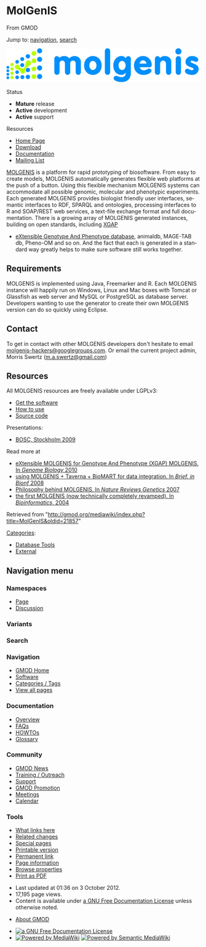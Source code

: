 <div id="mw-page-base" class="noprint">

</div>

<div id="mw-head-base" class="noprint">

</div>

<div id="content" class="mw-body" role="main">

<span id="top"></span>

<div id="mw-js-message" style="display:none;">

</div>



# <span dir="auto">MolGenIS</span>

<div id="bodyContent">

<div id="siteSub">

From GMOD

</div>

<div id="contentSub">

</div>

<div id="jump-to-nav" class="mw-jump">

Jump to: [navigation](#mw-navigation), [search](#p-search)

</div>

<div id="mw-content-text" class="mw-content-ltr" lang="en" dir="ltr">

<div class="center">

<div class="floatnone">

<a href="http://www.molgenis.org/" rel="nofollow" title="MOLGENIS"><img
src="../mediawiki/images/f/fd/Molgenis_logo.jpg" width="500" height="88"
alt="MOLGENIS" /></a>

</div>

</div>

<div class="componentBox">

<div class="compBoxHdr">

Status

</div>

- **Mature** release
- **Active** development
- **Active** support

<div class="compBoxHdr">

Resources

</div>

- <a href="http://www.molgenis.org" class="external text"
  rel="nofollow">Home Page</a>
- <a href="http://www.molgenis.org/wiki/MolgenisDownload"
  class="external text" rel="nofollow">Download</a>
- <a href="http://www.molgenis.org/wiki/MolgenisGuide"
  class="external text" rel="nofollow">Documentation</a>
- <a href="http://groups.google.com/group/molgenis-hackers"
  class="external text" rel="nofollow">Mailing List</a>

</div>

<a href="http://www.molgenis.org/" class="external text"
rel="nofollow">MOLGENIS</a> is a platform for rapid prototyping of
biosoftware. From easy to create models, MOLGENIS automatically
generates flexible web platforms at the push of a button. Using this
flexible mechanism MOLGENIS systems can accommodate all possible
genomic, molecular and phenotypic experiments. Each generated MOLGENIS
provides biologist friendly user interfaces, semantic interfaces to RDF,
SPARQL and ontologies, processing interfaces to R and SOAP/REST web
services, a text-file exchange format and full documentation. There is a
growing array of MOLGENIS generated instances, building on open
standards, including
<a href="http://www.xgap.org" class="external text" rel="nofollow">XGAP
- eXtensible Genotype And Phenotype database</a>, animaldb, MAGE-TAB db,
Pheno-OM and so on. And the fact that each is generated in a standard
way greatly helps to make sure software still works together.

## <span id="Requirements" class="mw-headline">Requirements</span>

MOLGENIS is implemented using Java, Freemarker and R. Each MOLGENIS
instance will happily run on Windows, Linux and Mac boxes with Tomcat or
Glassfish as web server and MySQL or PostgreSQL as database server.
Developers wanting to use the generator to create their own MOLGENIS
version can do so quickly using Eclipse.

## <span id="Contact" class="mw-headline">Contact</span>

To get in contact with other MOLGENIS developers don't hesitate to email
<a href="mailto:molgenis-hackers@googlegroups.com" class="external text"
rel="nofollow">molgenis-hackers@googlegroups.com</a>. Or email the
current project admin, Morris Swertz
(<a href="mailto:m.a.swertz@gmail.com" class="external text"
rel="nofollow">m.a.swertz@gmail.com</a>)

## <span id="Resources" class="mw-headline">Resources</span>

All MOLGENIS resources are freely available under LGPLv3:

- <a href="http://www.molgenis.org/wiki/MolgenisDownload"
  class="external text" rel="nofollow">Get the software</a>
- <a href="http://www.molgenis.org/wiki/MolgenisGuide"
  class="external text" rel="nofollow">How to use</a>
- <a href="http://www.molgenis.org/wiki/MolgenisSourceCode"
  class="external text" rel="nofollow">Source code</a>

Presentations:

- <a href="http://www.slideshare.net/bosc/swertz-molgenis-bosc2009"
  class="external text" rel="nofollow">BOSC, Stockholm 2009</a>

Read more at

- <a href="http://www.ncbi.nlm.nih.gov/pubmed/20214801"
  class="external text" rel="nofollow">eXtensible MOLGENIS for Genotype
  And Phenotype (XGAP) MOLGENIS. In <em>Genome Biology</em> 2010</a>
- <a href="http://www.ncbi.nlm.nih.gov/pubmed/19112082"
  class="external text" rel="nofollow">using MOLGENIS + Taverna + BioMART
  for data integration. In <em>Brief. in Bionf</em> 2008</a>
- <a href="http://www.ncbi.nlm.nih.gov/pubmed/17297480"
  class="external text" rel="nofollow">Philosophy behind MOLGENIS. In
  <em>Nature Reviews Genetics</em> 2007</a>
- <a href="http://www.ncbi.nlm.nih.gov/pubmed/15059831"
  class="external text" rel="nofollow">the first MOLGENIS (now technically
  completely revamped). In <em>Bioinformatics</em>, 2004</a>

</div>

<div class="printfooter">

Retrieved from
"<http://gmod.org/mediawiki/index.php?title=MolGenIS&oldid=21857>"

</div>

<div id="catlinks" class="catlinks">

<div id="mw-normal-catlinks" class="mw-normal-catlinks">

[Categories](Special:Categories "Special:Categories"):

- [Database Tools](Category:Database_Tools "Category:Database Tools")
- [External](Category:External "Category:External")

</div>

</div>

<div class="visualClear">

</div>

</div>

</div>

<div id="mw-navigation">

## Navigation menu

<div id="mw-head">



<div id="left-navigation">

<div id="p-namespaces" class="vectorTabs" role="navigation"
aria-labelledby="p-namespaces-label">

### Namespaces

- <span id="ca-nstab-main"><a href="MolGenIS" accesskey="c"
  title="View the content page [c]">Page</a></span>
- <span id="ca-talk"><a
  href="http://gmod.org/mediawiki/index.php?title=Talk:MolGenIS&amp;action=edit&amp;redlink=1"
  accesskey="t"
  title="Discussion about the content page [t]">Discussion</a></span>

</div>

<div id="p-variants" class="vectorMenu emptyPortlet" role="navigation"
aria-labelledby="p-variants-label">

### 

### Variants[](#)

<div class="menu">

</div>

</div>

</div>

<div id="right-navigation">





</div>

<div id="p-search" role="search">

### Search

<div id="simpleSearch">

</div>

</div>

</div>

</div>

<div id="mw-panel">

<div id="p-logo" role="banner">

<a href="Main_Page"
style="background-image: url(../images/GMOD-cogs.png);"
title="Visit the main page"></a>

</div>

<div id="p-Navigation" class="portal" role="navigation"
aria-labelledby="p-Navigation-label">

### Navigation

<div class="body">

- <span id="n-GMOD-Home">[GMOD Home](Main_Page)</span>
- <span id="n-Software">[Software](GMOD_Components)</span>
- <span id="n-Categories-.2F-Tags">[Categories /
  Tags](Categories)</span>
- <span id="n-View-all-pages">[View all pages](Special:AllPages)</span>

</div>

</div>

<div id="p-Documentation" class="portal" role="navigation"
aria-labelledby="p-Documentation-label">

### Documentation

<div class="body">

- <span id="n-Overview">[Overview](Overview)</span>
- <span id="n-FAQs">[FAQs](Category:FAQ)</span>
- <span id="n-HOWTOs">[HOWTOs](Category:HOWTO)</span>
- <span id="n-Glossary">[Glossary](Glossary)</span>

</div>

</div>

<div id="p-Community" class="portal" role="navigation"
aria-labelledby="p-Community-label">

### Community

<div class="body">

- <span id="n-GMOD-News">[GMOD News](GMOD_News)</span>
- <span id="n-Training-.2F-Outreach">[Training /
  Outreach](Training_and_Outreach)</span>
- <span id="n-Support">[Support](Support)</span>
- <span id="n-GMOD-Promotion">[GMOD Promotion](GMOD_Promotion)</span>
- <span id="n-Meetings">[Meetings](Meetings)</span>
- <span id="n-Calendar">[Calendar](Calendar)</span>

</div>

</div>

<div id="p-tb" class="portal" role="navigation"
aria-labelledby="p-tb-label">

### Tools

<div class="body">

- <span id="t-whatlinkshere"><a href="Special:WhatLinksHere/MolGenIS" accesskey="j"
  title="A list of all wiki pages that link here [j]">What links here</a></span>
- <span id="t-recentchangeslinked"><a href="Special:RecentChangesLinked/MolGenIS" accesskey="k"
  title="Recent changes in pages linked from this page [k]">Related
  changes</a></span>
- <span id="t-specialpages"><a href="Special:SpecialPages" accesskey="q"
  title="A list of all special pages [q]">Special pages</a></span>
- <span id="t-print"><a
  href="http://gmod.org/mediawiki/index.php?title=MolGenIS&amp;printable=yes"
  rel="alternate" accesskey="p"
  title="Printable version of this page [p]">Printable version</a></span>
- <span id="t-permalink">[Permanent
  link](http://gmod.org/mediawiki/index.php?title=MolGenIS&oldid=21857 "Permanent link to this revision of the page")</span>
- <span id="t-info">[Page
  information](http://gmod.org/mediawiki/index.php?title=MolGenIS&action=info)</span>
- <span id="t-smwbrowselink"><a href="Special:Browse/MolGenIS" rel="smw-browse">Browse properties</a></span>
- <span id="t-pdf">[Print as
  PDF](http://gmod.org/mediawiki/index.php?title=Special:PdfPrint&page=MolGenIS)</span>

</div>

</div>

</div>

</div>

<div id="footer" role="contentinfo">

- <span id="footer-info-lastmod">Last updated at 01:36 on 3 October
  2012.</span>
- <span id="footer-info-viewcount">17,195 page views.</span>
- <span id="footer-info-copyright">Content is available under
  <a href="http://www.gnu.org/licenses/fdl-1.3.html" class="external"
  rel="nofollow">a GNU Free Documentation License</a> unless otherwise
  noted.</span>

<!-- -->

- <span id="footer-places-about">[About
  GMOD](GMOD:About "GMOD:About")</span>

<!-- -->

- <span id="footer-copyrightico">[<img src="http://www.gnu.org/graphics/gfdl-logo-small.png" width="88"
  height="31" alt="a GNU Free Documentation License" />](http://www.gnu.org/licenses/fdl-1.3.html)</span>
- <span id="footer-poweredbyico">[<img
  src="../mediawiki/skins/common/images/poweredby_mediawiki_88x31.png"
  width="88" height="31" alt="Powered by MediaWiki" />](http://www.mediawiki.org/)
  [<img
  src="../mediawiki/extensions/SemanticMediaWiki/resources/images/smw_button.png"
  width="88" height="31" alt="Powered by Semantic MediaWiki" />](https://www.semantic-mediawiki.org/wiki/Semantic_MediaWiki)</span>

<div style="clear:both">

</div>

</div>
